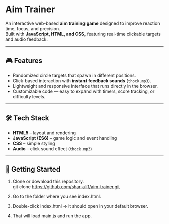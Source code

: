 # Aim Trainer

An interactive web-based **aim training game** designed to improve reaction time, focus, and precision.  
Built with **JavaScript, HTML, and CSS**, featuring real-time clickable targets and audio feedback.

---

## 🎮 Features
- Randomized circle targets that spawn in different positions.  
- Click-based interaction with **instant feedback sounds** (`thock.mp3`).  
- Lightweight and responsive interface that runs directly in the browser.  
- Customizable code — easy to expand with timers, score tracking, or difficulty levels.  

---

## 🛠️ Tech Stack
- **HTML5** – layout and rendering  
- **JavaScript (ES6)** – game logic and event handling  
- **CSS** – simple styling  
- **Audio** – click sound effect (`thock.mp3`)  

---

## 🚀 Getting Started
1. Clone or download this repository.  
   git clone https://github.com/shar-ali1/aim-trainer.git

2. Go to the folder where you see index.html.

3. Double-click index.html → it should open in your default browser.

4. That will load main.js and run the app.
